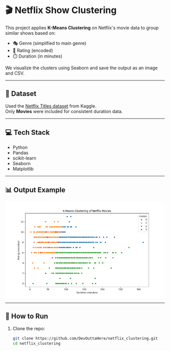 # 🎬 Netflix Show Clustering

This project applies **K-Means Clustering** on Netflix's movie data to group similar shows based on:

- 🎭 Genre (simplified to main genre)
- 🔞 Rating (encoded)
- ⏱️ Duration (in minutes)

We visualize the clusters using Seaborn and save the output as an image and CSV.

---

## 📁 Dataset

Used the [Netflix Titles dataset](https://www.kaggle.com/datasets/shivamb/netflix-shows) from Kaggle.  
Only **Movies** were included for consistent duration data.

---

## 💻 Tech Stack

- Python
- Pandas
- scikit-learn
- Seaborn
- Matplotlib

---

## 📊 Output Example

![Netflix Clustering](netflix_clusters.png)

---

## 🧪 How to Run

1. Clone the repo:
   ```bash
   git clone https://github.com/DevOuttaHere/netflix_clustering.git
   cd netflix_clustering
